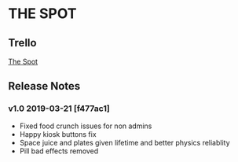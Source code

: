 # THE SPOT

## Trello
[The Spot](https://trello.com/b/QN4A2nv6/thespot)

## Release Notes

### v1.0 2019-03-21 [f477ac1]
- Fixed food crunch issues for non admins
- Happy kiosk buttons fix
- Space juice and plates given lifetime and better physics reliablity
- Pill bad effects removed
